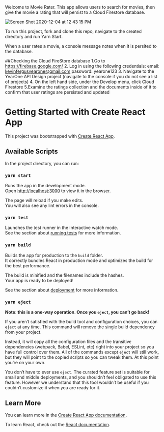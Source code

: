 
Welcome to Movie Rater. This app allows users to search for movies, then give the movie a rating that will persist to a Cloud Firestore database. 

![Screen Shot 2020-12-04 at 12 43 15 PM](https://user-images.githubusercontent.com/58534551/101203623-8e613f00-3630-11eb-8d46-5a558b8f6a1d.png)


To run this project, fork and clone this repo, navigate to the created directory and run Yarn Start. 

When a user rates a movie, a console message notes when it is persited to the database. 

##Checking the Cloud FireStore database
1.Go to https://firebase.google.com/
2. Log in using the following credentials: 
  email: kevinfergusyearone@gmail.com
  password: yearone123
 3. Navigate to the YearOne API Design project (navigate to the console if you do not see a list of projects)
 4. On the left hand side, under the Develop menu, click Cloud Firestore
 5.Examine the ratings collection and the documents inside of it to confirm that user ratings are persisted and updated 
 
 
##
# Getting Started with Create React App

This project was bootstrapped with [Create React App](https://github.com/facebook/create-react-app).

## Available Scripts

In the project directory, you can run:

### `yarn start`

Runs the app in the development mode.\
Open [http://localhost:3000](http://localhost:3000) to view it in the browser.

The page will reload if you make edits.\
You will also see any lint errors in the console.

### `yarn test`

Launches the test runner in the interactive watch mode.\
See the section about [running tests](https://facebook.github.io/create-react-app/docs/running-tests) for more information.

### `yarn build`

Builds the app for production to the `build` folder.\
It correctly bundles React in production mode and optimizes the build for the best performance.

The build is minified and the filenames include the hashes.\
Your app is ready to be deployed!

See the section about [deployment](https://facebook.github.io/create-react-app/docs/deployment) for more information.

### `yarn eject`

**Note: this is a one-way operation. Once you `eject`, you can’t go back!**

If you aren’t satisfied with the build tool and configuration choices, you can `eject` at any time. This command will remove the single build dependency from your project.

Instead, it will copy all the configuration files and the transitive dependencies (webpack, Babel, ESLint, etc) right into your project so you have full control over them. All of the commands except `eject` will still work, but they will point to the copied scripts so you can tweak them. At this point you’re on your own.

You don’t have to ever use `eject`. The curated feature set is suitable for small and middle deployments, and you shouldn’t feel obligated to use this feature. However we understand that this tool wouldn’t be useful if you couldn’t customize it when you are ready for it.

## Learn More

You can learn more in the [Create React App documentation](https://facebook.github.io/create-react-app/docs/getting-started).

To learn React, check out the [React documentation](https://reactjs.org/).


